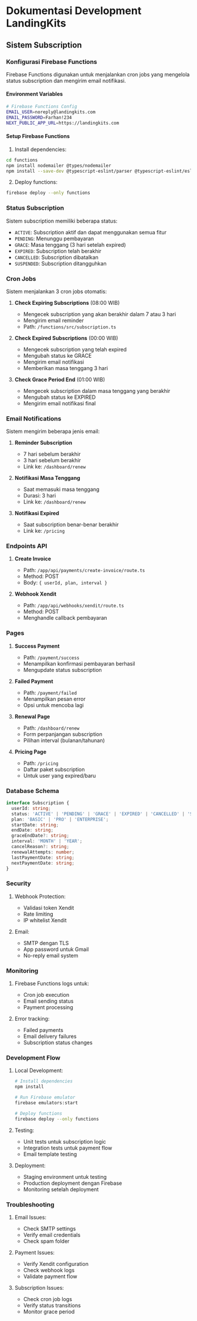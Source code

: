 # Dokumentasi Development LandingKits

## Sistem Subscription

### Konfigurasi Firebase Functions

Firebase Functions digunakan untuk menjalankan cron jobs yang mengelola status subscription dan mengirim email notifikasi.

#### Environment Variables

```bash
# Firebase Functions Config
EMAIL_USER=noreply@landingkits.com
EMAIL_PASSWORD=Farhan!234
NEXT_PUBLIC_APP_URL=https://landingkits.com
```

#### Setup Firebase Functions

1. Install dependencies:
```bash
cd functions
npm install nodemailer @types/nodemailer
npm install --save-dev @typescript-eslint/parser @typescript-eslint/eslint-plugin
```

2. Deploy functions:
```bash
firebase deploy --only functions
```

### Status Subscription

Sistem subscription memiliki beberapa status:

- `ACTIVE`: Subscription aktif dan dapat menggunakan semua fitur
- `PENDING`: Menunggu pembayaran
- `GRACE`: Masa tenggang (3 hari setelah expired)
- `EXPIRED`: Subscription telah berakhir
- `CANCELLED`: Subscription dibatalkan
- `SUSPENDED`: Subscription ditangguhkan

### Cron Jobs

Sistem menjalankan 3 cron jobs otomatis:

1. **Check Expiring Subscriptions** (08:00 WIB)
   - Mengecek subscription yang akan berakhir dalam 7 atau 3 hari
   - Mengirim email reminder
   - Path: `/functions/src/subscription.ts`

2. **Check Expired Subscriptions** (00:00 WIB)
   - Mengecek subscription yang telah expired
   - Mengubah status ke GRACE
   - Mengirim email notifikasi
   - Memberikan masa tenggang 3 hari

3. **Check Grace Period End** (01:00 WIB)
   - Mengecek subscription dalam masa tenggang yang berakhir
   - Mengubah status ke EXPIRED
   - Mengirim email notifikasi final

### Email Notifications

Sistem mengirim beberapa jenis email:

1. **Reminder Subscription**
   - 7 hari sebelum berakhir
   - 3 hari sebelum berakhir
   - Link ke: `/dashboard/renew`

2. **Notifikasi Masa Tenggang**
   - Saat memasuki masa tenggang
   - Durasi: 3 hari
   - Link ke: `/dashboard/renew`

3. **Notifikasi Expired**
   - Saat subscription benar-benar berakhir
   - Link ke: `/pricing`

### Endpoints API

1. **Create Invoice**
   - Path: `/app/api/payments/create-invoice/route.ts`
   - Method: POST
   - Body: `{ userId, plan, interval }`

2. **Webhook Xendit**
   - Path: `/app/api/webhooks/xendit/route.ts`
   - Method: POST
   - Menghandle callback pembayaran

### Pages

1. **Success Payment**
   - Path: `/payment/success`
   - Menampilkan konfirmasi pembayaran berhasil
   - Mengupdate status subscription

2. **Failed Payment**
   - Path: `/payment/failed`
   - Menampilkan pesan error
   - Opsi untuk mencoba lagi

3. **Renewal Page**
   - Path: `/dashboard/renew`
   - Form perpanjangan subscription
   - Pilihan interval (bulanan/tahunan)

4. **Pricing Page**
   - Path: `/pricing`
   - Daftar paket subscription
   - Untuk user yang expired/baru

### Database Schema

```typescript
interface Subscription {
  userId: string;
  status: 'ACTIVE' | 'PENDING' | 'GRACE' | 'EXPIRED' | 'CANCELLED' | 'SUSPENDED';
  plan: 'BASIC' | 'PRO' | 'ENTERPRISE';
  startDate: string;
  endDate: string;
  graceEndDate?: string;
  interval: 'MONTH' | 'YEAR';
  cancelReason?: string;
  renewalAttempts: number;
  lastPaymentDate: string;
  nextPaymentDate: string;
}
```

### Security

1. Webhook Protection:
   - Validasi token Xendit
   - Rate limiting
   - IP whitelist Xendit

2. Email:
   - SMTP dengan TLS
   - App password untuk Gmail
   - No-reply email system

### Monitoring

1. Firebase Functions logs untuk:
   - Cron job execution
   - Email sending status
   - Payment processing

2. Error tracking:
   - Failed payments
   - Email delivery failures
   - Subscription status changes

### Development Flow

1. Local Development:
   ```bash
   # Install dependencies
   npm install
   
   # Run Firebase emulator
   firebase emulators:start
   
   # Deploy functions
   firebase deploy --only functions
   ```

2. Testing:
   - Unit tests untuk subscription logic
   - Integration tests untuk payment flow
   - Email template testing

3. Deployment:
   - Staging environment untuk testing
   - Production deployment dengan Firebase
   - Monitoring setelah deployment

### Troubleshooting

1. Email Issues:
   - Check SMTP settings
   - Verify email credentials
   - Check spam folder

2. Payment Issues:
   - Verify Xendit configuration
   - Check webhook logs
   - Validate payment flow

3. Subscription Issues:
   - Check cron job logs
   - Verify status transitions
   - Monitor grace period 